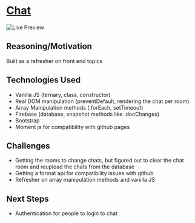 # [Chat](https://garrettyoung510.github.io/chat/)

![Live Preview](https://media.giphy.com/media/LoUMk5eJEEYMxPqIYv/giphy.gif)

## Reasoning/Motivation

Built as a refresher on front end topics

## Technologies Used
* Vanilla JS (ternary, class, constructor)
* Real DOM manipulation (preventDefault, rendering the chat per room)
* Array Manipulation methods (.forEach, setTimeout)
* Firebase (database, snapshot methods like .docChanges)
* Bootstrap 
* Moment js for compatibility with github pages

## Challenges

* Getting the rooms to change chats, but figured out to clear the chat room and reupload the chats from the database
* Getting a format api for compatibility issues with github
* Refresher on array manipulation methods and vanilla JS

## Next Steps

* Authentication for people to login to chat
